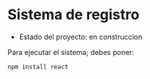<h1>Sistema de registro</h1>

- Estado del proyecto: en construccion 

Para ejecutar el sistema; debes poner: 

```npm install react```
